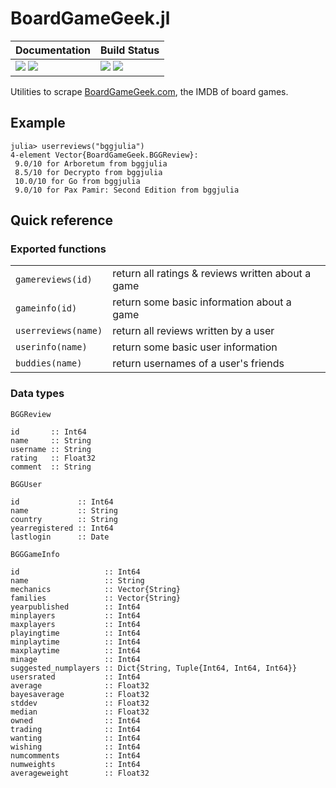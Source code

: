 # BoardGameGeek.jl

| **Documentation**                                                     | **Build Status**                                      |
|:----------------------------------------------------------------------|:------------------------------------------------------|
| [![][docs-stab-img]][docs-stab-url] [![][docs-dev-img]][docs-dev-url] | [![][ci-img]][ci-url] [![][codecov-img]][codecov-url] |

Utilities to scrape [BoardGameGeek.com](https://boardgamegeek.com), the IMDB of board games.

<!-- ## Installation
To install this package and its dependencies, open the Julia REPL and run 
```julia-repl
julia> ]add BoardGameGeek
``` -->

## Example
```julia-repl
julia> userreviews("bggjulia")
4-element Vector{BoardGameGeek.BGGReview}:
 9.0/10 for Arboretum from bggjulia
 8.5/10 for Decrypto from bggjulia
 10.0/10 for Go from bggjulia
 9.0/10 for Pax Pamir: Second Edition from bggjulia
```

## Quick reference
### Exported functions
|                       |                                                   |
|:----------------------|:--------------------------------------------------|
| `gamereviews(id)`     | return all ratings & reviews written about a game |
| `gameinfo(id)`        | return some basic information about a game        |
| `userreviews(name)`   | return all reviews written by a user              | 
| `userinfo(name)`      | return some basic user information                |
| `buddies(name)`       | return usernames of a user's friends              |

### Data types
`BGGReview`
```
id       :: Int64
name     :: String
username :: String
rating   :: Float32
comment  :: String
```

`BGGUser`
```
id             :: Int64
name           :: String
country        :: String
yearregistered :: Int64
lastlogin      :: Date
```

`BGGGameInfo`
```
id                   :: Int64
name                 :: String
mechanics            :: Vector{String}
families             :: Vector{String}
yearpublished        :: Int64
minplayers           :: Int64
maxplayers           :: Int64
playingtime          :: Int64
minplaytime          :: Int64
maxplaytime          :: Int64
minage               :: Int64
suggested_numplayers :: Dict{String, Tuple{Int64, Int64, Int64}}
usersrated           :: Int64
average              :: Float32
bayesaverage         :: Float32
stddev               :: Float32
median               :: Float32
owned                :: Int64
trading              :: Int64
wanting              :: Int64
wishing              :: Int64
numcomments          :: Int64
numweights           :: Int64
averageweight        :: Float32
```

[docs-stab-img]: https://img.shields.io/badge/docs-stable-blue.svg
[docs-stab-url]: https://adrhill.github.io/BoardGameGeek.jl/stable

[docs-dev-img]: https://img.shields.io/badge/docs-main-blue.svg
[docs-dev-url]: https://adrhill.github.io/BoardGameGeek.jl/dev

[ci-img]: https://github.com/adrhill/BoardGameGeek.jl/workflows/CI/badge.svg
[ci-url]: https://github.com/adrhill/BoardGameGeek.jl/actions

[codecov-img]: https://codecov.io/gh/adrhill/BoardGameGeek.jl/branch/master/graph/badge.svg
[codecov-url]: https://codecov.io/gh/adrhill/BoardGameGeek.jl
